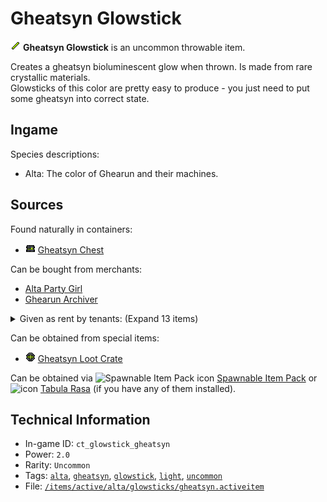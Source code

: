 # Gheatsyn Glowstick

<img src="https://raw.githubusercontent.com/Ceterai/Enternia/main/items/active/alta/glowsticks/gheatsyn.png" alt="Gheatsyn Glowstick icon" loading="lazy" width="auto" height="16px"/> **Gheatsyn Glowstick** is an uncommon throwable item.

Creates a gheatsyn bioluminescent glow when thrown. Is made from rare crystallic materials.  
Glowsticks of this color are pretty easy to produce - you just need to put some gheatsyn into correct state.

## Ingame

Species descriptions:

- Alta: The color of Ghearun and their machines.

## Sources

Found naturally in containers:

- <img src="https://raw.githubusercontent.com/Ceterai/Enternia/main/objects/biome/alterash_prime/gheatsyn/decorative/chest/icon.png" alt="Gheatsyn Chest icon" loading="lazy" width="auto" height="16px"/> [Gheatsyn Chest](https://ceterai.github.io/MyEnternia/Wiki/GheatsynChest)

Can be bought from merchants:

- [Alta Party Girl](https://ceterai.github.io/MyEnternia/Wiki/AltaPartyGirl)
- [Ghearun Archiver](https://ceterai.github.io/MyEnternia/Wiki/GhearunArchiver)

<details markdown="1"><summary>Given as rent by tenants: (Expand 13 items)</summary>

- [Alta Albino Shark Cosplayer](https://ceterai.github.io/MyEnternia/Wiki/AltaAlbinoSharkCosplayer)
- [Alta Alien Girl](https://ceterai.github.io/MyEnternia/Wiki/AltaAlienGirl)
- [Alta Dancer](https://ceterai.github.io/MyEnternia/Wiki/AltaDancer)
- [Alta Dinogirl](https://ceterai.github.io/MyEnternia/Wiki/AltaDinogirl)
- [Alta Gamer](https://ceterai.github.io/MyEnternia/Wiki/AltaGamer)
- [Alta Hula Dancer](https://ceterai.github.io/MyEnternia/Wiki/AltaHulaDancer)
- [Alta in a Calin Dress](https://ceterai.github.io/MyEnternia/Wiki/AltainaCalinDress)
- [Alta Koywa Dancer](https://ceterai.github.io/MyEnternia/Wiki/AltaKoywaDancer)
- [Alta Neon Dancer](https://ceterai.github.io/MyEnternia/Wiki/AltaNeonDancer)
- [Alta Party Girl](https://ceterai.github.io/MyEnternia/Wiki/AltaPartyGirl)
- [Alta Shark Cosplayer](https://ceterai.github.io/MyEnternia/Wiki/AltaSharkCosplayer)
- [Alta Vibrant Dancer](https://ceterai.github.io/MyEnternia/Wiki/AltaVibrantDancer)
- [Alta Warped Girl](https://ceterai.github.io/MyEnternia/Wiki/AltaWarpedGirl)

</details>

Can be obtained from special items:

- <img src="https://raw.githubusercontent.com/Ceterai/Enternia/main/items/active/alta/loot/biome/ct_gheatsyn_loot.png" alt="Gheatsyn Loot Crate icon" loading="lazy" width="auto" height="16px"/> [Gheatsyn Loot Crate](https://ceterai.github.io/MyEnternia/Wiki/GheatsynLootCrate)

Can be obtained via <img src="https://raw.githubusercontent.com/Silverfeelin/Starbound-SpawnableItemPack/master/interface/sip/iconSmall.png" alt="Spawnable Item Pack icon" width="18" height="14"/> [Spawnable Item Pack](https://steamcommunity.com/sharedfiles/filedetails/?id=733665104) or <img src="https://steamuserimages-a.akamaihd.net/ugc/263843960696222713/3EC9A7C005541F7D577EBCB8C5736B4EFC9973D6/" alt="icon" width="8" height="12"/> [Tabula Rasa](https://community.playstarbound.com/resources/the-tabula-rasa.3222/) (if you have any of them installed).

## Technical Information

- In-game ID: `ct_glowstick_gheatsyn`
- Power: `2.0`
- Rarity: `Uncommon`
- Tags: [`alta`](https://ceterai.github.io/MyEnternia/Wiki/Tags/Alta), [`gheatsyn`](https://ceterai.github.io/MyEnternia/Wiki/Tags/Gheatsyn), [`glowstick`](https://ceterai.github.io/MyEnternia/Wiki/Tags/Glowstick), [`light`](https://ceterai.github.io/MyEnternia/Wiki/Tags/Light), [`uncommon`](https://ceterai.github.io/MyEnternia/Wiki/Tags/Uncommon)
- File: [`/items/active/alta/glowsticks/gheatsyn.activeitem`](https://github.com/Ceterai/Enternia/blob/main/items/active/alta/glowsticks/gheatsyn.activeitem)
